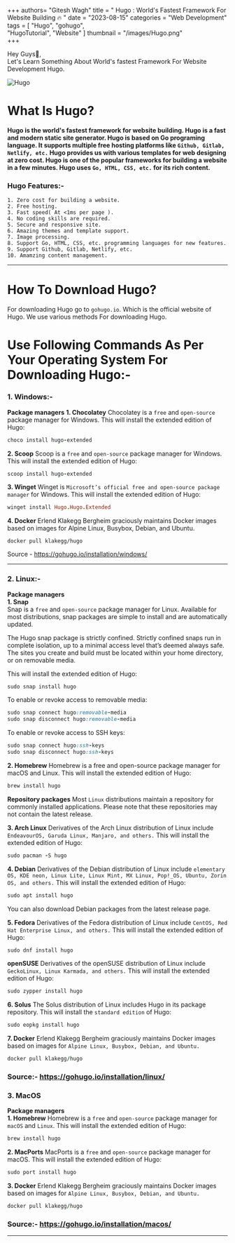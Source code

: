 +++
authors= "Gitesh Wagh"
title = " Hugo : World's Fastest Framework For Website Building 🔥 " 
date = "2023-08-15" 
categories = "Web Development" 
tags = [ "Hugo", 
    "gohugo",  
    "HugoTutorial", 
    "Website"
]
thumbnail = "/images/Hugo.png"  
+++

Hey Guys👋,                                                                            
Let's Learn Something About World's fastest Framework For Website Development Hugo.

<img title="Hugo" alt="Hugo" src="/images/Hugo.png">

# **What Is Hugo?**                                                                       

**Hugo is the world's fastest framework for website building. Hugo is a fast and modern static site generator. Hugo is based on Go programing language. It supports multiple free hosting platforms like `Github, Gitlab, Netlify, etc.` Hugo provides us with various templates for web designing at zero cost. Hugo is one of the popular frameworks for building a website in a few minutes. Hugo uses `Go, HTML, CSS, etc.` for its rich content.**


### Hugo Features:-
```
1. Zero cost for building a website.
2. Free hosting.
3. Fast speed( At <1ms per page ).
4. No coding skills are required.
5. Secure and responsive site.
6. Amazing themes and template support.
7. Image processing.
8. Support Go, HTML, CSS, etc. programming languages for new features.
9. Support Github, Gitlab, Netlify, etc.
10. Amamzing content management.
```

************************
# How To Download Hugo?
For downloading Hugo go to `gohugo.io`. Which is the official website of Hugo. We use various methods For downloading Hugo.

# Use Following Commands As Per Your Operating System For Downloading Hugo:-

### 1. Windows:-
**Package managers** 
**1. Chocolatey** 
Chocolatey is a `free` and `open-source` package manager for Windows. This will install the extended edition of Hugo:
```ruby
choco install hugo-extended
```
**2. Scoop** 
Scoop is a `free` and `open-source` package manager for Windows. This will install the extended edition of Hugo:
```ruby
scoop install hugo-extended
```
**3. Winget** 
Winget is `Microsoft’s official free and open-source package manager` for Windows. This will install the extended edition of Hugo:
```ruby
winget install Hugo.Hugo.Extended
```
**4. Docker** 
Erlend Klakegg Bergheim graciously maintains Docker images based on images for Alpine Linux, Busybox, Debian, and Ubuntu.
```
docker pull klakegg/hugo
```

Source - https://gohugo.io/installation/windows/ 


***************************
### 2. Linux:-

**Package managers**                                                                            
**1. Snap**                                                                                      
Snap is a `free` and `open-source` package manager for Linux. Available for most distributions, snap packages are simple to install and are automatically updated.

The Hugo snap package is strictly confined. Strictly confined snaps run in complete isolation, up to a minimal access level that’s deemed always safe. The sites you create and build must be located within your home directory, or on removable media.

This will install the extended edition of Hugo:
```ruby
sudo snap install hugo
```
To enable or revoke access to removable media:
```ruby
sudo snap connect hugo:removable-media
sudo snap disconnect hugo:removable-media
```
To enable or revoke access to SSH keys:
```ruby
sudo snap connect hugo:ssh-keys
sudo snap disconnect hugo:ssh-keys
```
**2. Homebrew** 
Homebrew is a free and open-source package manager for macOS and Linux. This will install the extended edition of Hugo:
```ruby
brew install hugo
```
**Repository packages** 
Most `Linux` distributions maintain a repository for commonly installed applications. Please note that these repositories may not contain the latest release.

**3. Arch Linux** 
Derivatives of the Arch Linux distribution of Linux include `EndeavourOS, Garuda Linux, Manjaro, and others.` This will install the extended edition of Hugo:
```ruby
sudo pacman -S hugo
```
**4. Debian** 
Derivatives of the Debian distribution of Linux include `elementary OS, KDE neon, Linux Lite, Linux Mint, MX Linux, Pop!_OS, Ubuntu, Zorin OS, and others.` This will install the extended edition of Hugo:
```ruby
sudo apt install hugo
```
You can also download Debian packages from the latest release page.

**5. Fedora** 
Derivatives of the Fedora distribution of Linux include `CentOS, Red Hat Enterprise Linux, and others.` This will install the extended edition of Hugo:
```ruby
sudo dnf install hugo
```
**openSUSE** 
Derivatives of the openSUSE distribution of Linux include `GeckoLinux, Linux Karmada, and others.` This will install the extended edition of Hugo:
```ruby
sudo zypper install hugo
```
**6. Solus** 
The Solus distribution of Linux includes Hugo in its package repository. This will install the `standard edition` of Hugo:
```ruby
sudo eopkg install hugo
```
**7. Docker** 
Erlend Klakegg Bergheim graciously maintains Docker images based on images for `Alpine Linux, Busybox, Debian, and Ubuntu.`
```ruby
docker pull klakegg/hugo
```
### Source:- https://gohugo.io/installation/linux/

### 3. MacOS
**Package managers**                                                                           
**1. Homebrew** 
Homebrew is a `free` and `open-source` package manager for `macOS` and `Linux`. This will install the extended edition of Hugo:
```ruby
brew install hugo
```
**2. MacPorts** 
MacPorts is a `free` and `open-source` package manager for macOS. This will install the extended edition of Hugo:
```ruby
sudo port install hugo
```
**3. Docker** 
Erlend Klakegg Bergheim graciously maintains Docker images based on images for `Alpine Linux, Busybox, Debian, and Ubuntu.`
```ruby
docker pull klakegg/hugo
```

### Source:- https://gohugo.io/installation/macos/


**************
